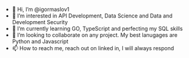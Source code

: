 - 👋 Hi, I’m @igormaslov1
- 👀 I’m interested in API Development, Data Science and Data and Development Security
- 🌱 I’m currently learning GO, TypeScript and perfecting my SQL skills
- 💞️ I’m looking to collaborate on any project. My best lanugages are Python and Javascript
- 📫 How to reach me, reach out on linked in, I will always respond

<!---
igormaslov1/igormaslov1 is a ✨ special ✨ repository because its `README.md` (this file) appears on your GitHub profile.
You can click the Preview link to take a look at your changes.
--->
